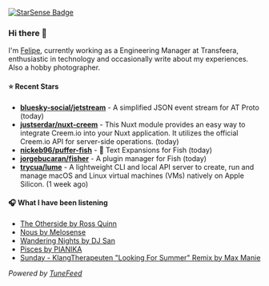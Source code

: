 <a href="https://starsense.app/developer-types" target="_blank"><img src="https://starsense.app/api/badge/?user=valtlfelipe" alt="StarSense Badge"></a>

### Hi there 👋

I'm [Felipe](https://felipevm.com), currently working as a Engineering Manager at Transfeera, enthusiastic in technology and occasionally write about my experiences. Also a hobby photographer.

#### ⭐ Recent Stars
- **[bluesky-social/jetstream](https://github.com/bluesky-social/jetstream)** - A simplified JSON event stream for AT Proto (today)
- **[justserdar/nuxt-creem](https://github.com/justserdar/nuxt-creem)** - This Nuxt module provides an easy way to integrate Creem.io into your Nuxt application. It utilizes the official Creem.io API for server-side operations. (today)
- **[nickeb96/puffer-fish](https://github.com/nickeb96/puffer-fish)** - 🐡 Text Expansions for Fish (today)
- **[jorgebucaran/fisher](https://github.com/jorgebucaran/fisher)** - A plugin manager for Fish (today)
- **[trycua/lume](https://github.com/trycua/lume)** - A lightweight CLI and local API server to create, run and manage macOS and Linux virtual machines (VMs) natively on Apple Silicon. (1 week ago)

#### 🎧 What I have been listening
- [The Otherside by Ross Quinn](https://open.spotify.com/track/6dVaPIowc4SX9Qm3Zj2KQq)
- [Nous by Melosense](https://open.spotify.com/track/2THuPK6bfhZt3CtdGHGkpQ)
- [Wandering Nights by DJ San](https://open.spotify.com/track/6MhG1NtHedKyWUZWGtixxI)
- [Pisces by PIANIKA](https://open.spotify.com/track/1ZPKTHjb1NqKvryMHdC3rD)
- [Sunday - KlangTherapeuten &#34;Looking For Summer&#34; Remix by Max Manie](https://open.spotify.com/track/3YcAw0Uc94mb7n8DHMFWRa)

_Powered by [TuneFeed](https://tunefeed.app?ref=github.com)_


